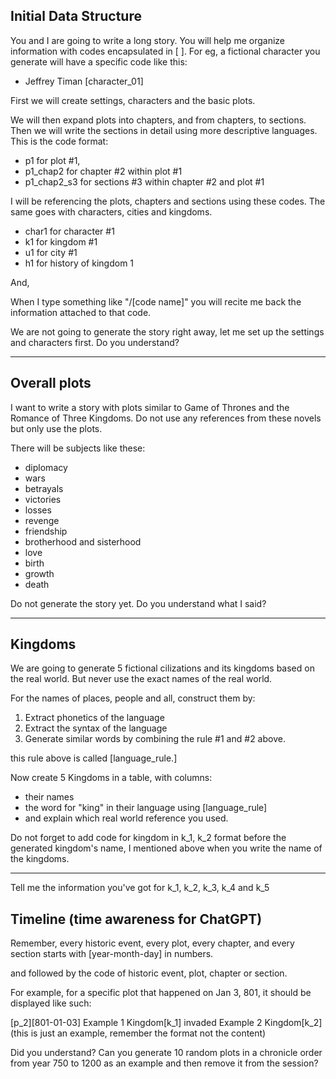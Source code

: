 ## Initial Data Structure


You and I are going to write a long story. You will help me organize information with codes encapsulated in [ ]. For eg, a fictional character you generate will have a specific code like this: 
- Jeffrey Timan [character_01] 

First we will create settings, characters and the basic plots. 

We will then expand plots into chapters, and from chapters, to sections. Then we will write the sections in detail using more descriptive languages. This is the code format:

- p1  for plot #1,
- p1_chap2 for chapter #2 within plot #1
- p1_chap2_s3 for sections #3 within chapter #2 and plot #1

I will be referencing the plots, chapters and sections using these codes. The same goes with characters, cities and kingdoms.

- char1 for character #1
- k1 for kingdom #1
- u1 for city #1
- h1 for history of kingdom 1

And,

When I type something like "/[code name]" you will recite me back the information attached to that code.


We are not going to generate the story right away, let me set up the settings and characters first. Do you understand?


---


## Overall plots


I want to write a story with plots similar to Game of Thrones and the Romance of Three Kingdoms. Do not use any references from these novels but only use the plots.

There will be subjects like these:
- diplomacy
- wars
- betrayals
- victories
- losses
- revenge
- friendship
- brotherhood and sisterhood
- love
- birth
- growth
- death

Do not generate the story yet. Do you understand what I said?


---


## Kingdoms


We are going to generate 5 fictional cilizations and its kingdoms based on the real world. But never use the exact names of the real world. 

For the names of places, people and all, construct them by:

1. Extract phonetics of the language
2. Extract the syntax of the language
3. Generate similar words by combining the rule #1 and #2 above.

this rule above is called [language_rule.]

Now create 5 Kingdoms in a table, with columns:
- their names
- the word for "king" in their language using [language_rule]
- and explain which real world reference you used.

Do not forget to add code for kingdom in k_1, k_2 format before the generated kingdom's name, I mentioned above when you write the name of the kingdoms.


---

Tell me the information you've got for k_1, k_2, k_3, k_4 and k_5


## Timeline (time awareness for ChatGPT)

Remember, every historic event, every plot, every chapter, and every section starts with [year-month-day] in numbers. 

and followed by the code of historic event, plot, chapter or section.

For example, for a specific plot that happened on Jan 3, 801, it should be displayed like such:

[p_2][801-01-03] Example 1 Kingdom[k_1] invaded Example 2 Kingdom[k_2] (this is just an example, remember the format not the content)

Did you understand? Can you generate 10 random plots in a chronicle order from year 750 to 1200 as an example and then remove it from the session?



 





